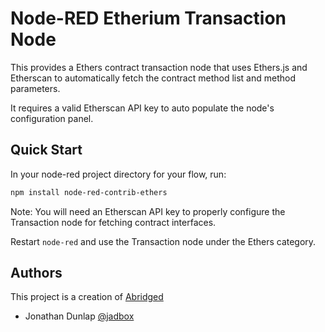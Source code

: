 # Node-RED Etherium Transaction Node

This provides a Ethers contract transaction node that uses Ethers.js and Etherscan to automatically fetch the contract method list and method parameters.

It requires a valid Etherscan API key to auto populate the node's configuration panel.

## Quick Start

In your node-red project directory for your flow, run:
```bash
npm install node-red-contrib-ethers
```

Note: You will need an Etherscan API key to properly configure the Transaction node for fetching contract interfaces.


Restart `node-red` and use the Transaction node under the Ethers category.

## Authors

This project is a creation of [Abridged](http://www.Abridged.io)

- Jonathan Dunlap [@jadbox](https://twitter.com/jadbox)